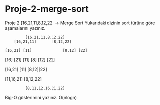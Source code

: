 # Proje-2-merge-sort
Proje 2
[16,21,11,8,12,22] -> Merge Sort
Yukarıdaki dizinin sort türüne göre aşamalarını yazınız.

             [16,21,11,8,12,22]
        [16,21,11]       [8,12,22]

    [16,21] [11]              [8,12] [22]

[16] [21] [11]                 [8] [12] [22]

 [16,21] [11]                     [8,12][22]

   [11,16,21]                   [8,12,22]

             [8,11,12,16,21,22]
    
 Big-O gösterimini yazınız.
O(nlogn)

